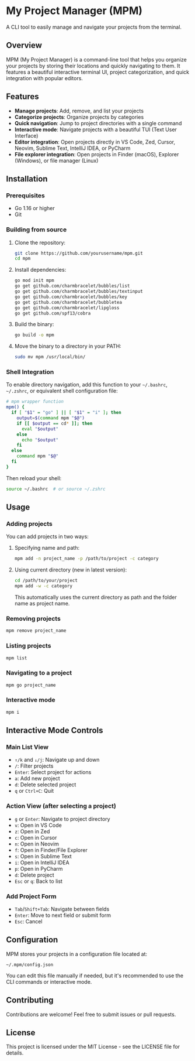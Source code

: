 # My Project Manager (MPM)

A CLI tool to easily manage and navigate your projects from the terminal.

## Overview

MPM (My Project Manager) is a command-line tool that helps you organize your projects by storing their locations and quickly navigating to them. It features a beautiful interactive terminal UI, project categorization, and quick integration with popular editors.

## Features

- **Manage projects**: Add, remove, and list your projects
- **Categorize projects**: Organize projects by categories
- **Quick navigation**: Jump to project directories with a single command
- **Interactive mode**: Navigate projects with a beautiful TUI (Text User Interface)
- **Editor integration**: Open projects directly in VS Code, Zed, Cursor, Neovim, Sublime Text, IntelliJ IDEA, or PyCharm
- **File explorer integration**: Open projects in Finder (macOS), Explorer (Windows), or file manager (Linux)

## Installation

### Prerequisites

- Go 1.16 or higher
- Git

### Building from source

1. Clone the repository:
   ```bash
   git clone https://github.com/yourusername/mpm.git
   cd mpm
   ```

2. Install dependencies:
   ```bash
   go mod init mpm
   go get github.com/charmbracelet/bubbles/list
   go get github.com/charmbracelet/bubbles/textinput
   go get github.com/charmbracelet/bubbles/key
   go get github.com/charmbracelet/bubbletea
   go get github.com/charmbracelet/lipgloss
   go get github.com/spf13/cobra
   ```

3. Build the binary:
   ```bash
   go build -o mpm
   ```

4. Move the binary to a directory in your PATH:
   ```bash
   sudo mv mpm /usr/local/bin/
   ```

### Shell Integration

To enable directory navigation, add this function to your `~/.bashrc`, `~/.zshrc`, or equivalent shell configuration file:

```bash
# mpm wrapper function
mpm() {
  if [ "$1" = "go" ] || [ "$1" = "i" ]; then
    output=$(command mpm "$@")
    if [[ $output == cd* ]]; then
      eval "$output"
    else
      echo "$output"
    fi
  else
    command mpm "$@"
  fi
}
```

Then reload your shell:
```bash
source ~/.bashrc  # or source ~/.zshrc
```

## Usage

### Adding projects

You can add projects in two ways:

1. Specifying name and path:
   ```bash
   mpm add -n project_name -p /path/to/project -c category
   ```

2. Using current directory (new in latest version):
   ```bash
   cd /path/to/your/project
   mpm add -w -c category
   ```
   This automatically uses the current directory as path and the folder name as project name.

### Removing projects

```bash
mpm remove project_name
```

### Listing projects

```bash
mpm list
```

### Navigating to a project

```bash
mpm go project_name
```

### Interactive mode

```bash
mpm i
```

## Interactive Mode Controls

### Main List View

- `↑/k` and `↓/j`: Navigate up and down
- `/`: Filter projects
- `Enter`: Select project for actions
- `a`: Add new project
- `d`: Delete selected project
- `q` or `Ctrl+C`: Quit

### Action View (after selecting a project)

- `g` or `Enter`: Navigate to project directory
- `v`: Open in VS Code
- `z`: Open in Zed
- `c`: Open in Cursor
- `n`: Open in Neovim
- `f`: Open in Finder/File Explorer
- `s`: Open in Sublime Text
- `i`: Open in IntelliJ IDEA
- `p`: Open in PyCharm
- `d`: Delete project
- `Esc` or `q`: Back to list

### Add Project Form

- `Tab`/`Shift+Tab`: Navigate between fields
- `Enter`: Move to next field or submit form
- `Esc`: Cancel

## Configuration

MPM stores your projects in a configuration file located at:

```
~/.mpm/config.json
```

You can edit this file manually if needed, but it's recommended to use the CLI commands or interactive mode.

## Contributing

Contributions are welcome! Feel free to submit issues or pull requests.

## License

This project is licensed under the MIT License - see the LICENSE file for details.